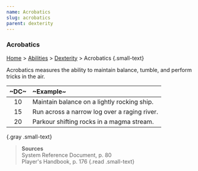 ```yaml
---
name: Acrobatics
slug: acrobatics
parent: dexterity
---
```

### Acrobatics
[Home](dm-operations-center) > [Abilities](abilities) > [Dexterity](dexterity) > Acrobatics {.small-text}

Acrobatics measures the ability to maintain balance, tumble, and perform tricks in the air.

| ~DC~ | ~Example~ |
|:----:|:----------|
|  10  | Maintain balance on a lightly rocking ship.  |
|  15  | Run across a narrow log over a raging river. |
|  20  | Parkour shifting rocks in a magma stream.
{.gray .small-text}

> **Sources** <br/>
> System Reference Document, p. 80<br/>
> Player's Handbook, p. 176
{.read .small-text}

